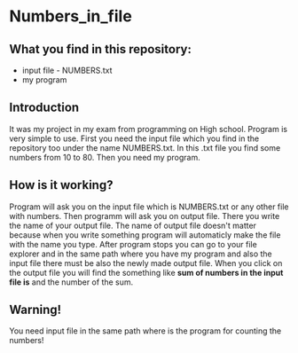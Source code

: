 # Numbers_in_file

## What you find in this repository:
* input file - NUMBERS.txt
* my program

## Introduction 

It was my project in my exam from programming on High school. Program is very simple to use. First you need the input file which you find in the repository too under the name NUMBERS.txt. In this .txt file you find some numbers from 10 to 80. Then you need my program. 

## How is it working?
Program will ask you on the input file which is NUMBERS.txt or any other file with numbers. Then programm will ask you on output file. There you write the name of your output file. The name of output file doesn't matter because when you write something program will automaticly make the file with the name you type. After program stops you can go to your file explorer and in the same path where you have my program and also the input file there must be also the newly made output file. When you click on the output file you will find the something like **sum of numbers in the input file is** and the number of the sum. 

## Warning!
You need input file in the same path where is the program for counting the numbers!
